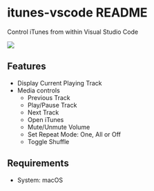# itunes-vscode README

Control iTunes from within Visual Studio Code

![](https://raw.githubusercontent.com/PsykoSoldi3r/vscode-itunes/master/images/screenshot-03.png)

## Features

* Display Current Playing Track
* Media controls
    * Previous Track
    * Play/Pause Track
    * Next Track
    * Open iTunes
    * Mute/Unmute Volume
    * Set Repeat Mode: One, All or Off
    * Toggle Shuffle


## Requirements

* System: macOS